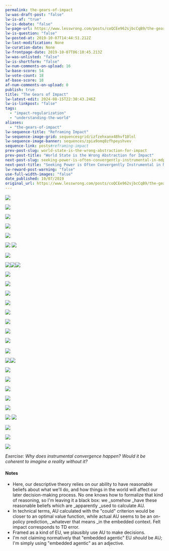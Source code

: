 ```yaml
---
permalink: the-gears-of-impact
lw-was-draft-post: "false"
lw-is-af: "true"
lw-is-debate: "false"
lw-page-url: https://www.lesswrong.com/posts/coQCEe962sjbcCqB9/the-gears-of-impact
lw-is-question: "false"
lw-posted-at: 2019-10-07T14:44:51.212Z
lw-last-modification: None
lw-curation-date: None
lw-frontpage-date: 2019-10-07T06:10:45.213Z
lw-was-unlisted: "false"
lw-is-shortform: "false"
lw-num-comments-on-upload: 16
lw-base-score: 54
lw-vote-count: 18
af-base-score: 18
af-num-comments-on-upload: 0
publish: true
title: "The Gears of Impact"
lw-latest-edit: 2024-08-15T22:30:43.246Z
lw-is-linkpost: "false"
tags: 
  - "impact-regularization"
  - "understanding-the-world"
aliases: 
  - "the-gears-of-impact"
lw-sequence-title: "Reframing Impact"
lw-sequence-image-grid: sequencesgrid/izfzehxanx48hvf10lnl
lw-sequence-image-banner: sequences/zpia9omq0zfhpeyshvev
sequence-link: posts#reframing-impact
prev-post-slug: world-state-is-the-wrong-abstraction-for-impact
prev-post-title: "World State is the Wrong Abstraction for Impact"
next-post-slug: seeking-power-is-often-convergently-instrumental-in-mdps
next-post-title: "Seeking Power is Often Convergently Instrumental in MDPs"
lw-reward-post-warning: "false"
use-full-width-images: "false"
date_published: 10/07/2019
original_url: https://www.lesswrong.com/posts/coQCEe962sjbcCqB9/the-gears-of-impact
---
```

![](https://i.imgur.com/hKhkvwg.png)

![](https://i.imgur.com/IXogCtA.png)

![](https://i.imgur.com/2r2DVFx.png)

![](https://i.imgur.com/holekcV.png)

![](https://i.imgur.com/SzFSiEc.png)

![](https://i.imgur.com/wCRzqox.png) ![](https://i.imgur.com/BAWF2q1.png)

![](https://i.imgur.com/UCGx4QR.png )

![](https://i.imgur.com/5YOlvLh.png)![](https://i.imgur.com/yA8wkQP.png)![](https://i.imgur.com/QXG2pVK.png)

![](https://i.imgur.com/27F0KkU.png)

![](https://i.imgur.com/B7rMciV.png)

![](https://i.imgur.com/HIfRI7r.png)

![](https://i.imgur.com/ye9suf7.png)

![](https://i.imgur.com/sMgB7yR.png)

![](https://i.imgur.com/lQ1jYfB.png )

![](https://i.imgur.com/b6pDiKi.png)

[​](​![]\(https://i.imgur.com/iRLXEeH.png)![](https://i.imgur.com/iRLXEeH.png)

![](https://i.imgur.com/uRr6YqY.png )

![](https://i.imgur.com/67uR5SE.png)![](https://i.imgur.com/PFqi66W.png)

![](https://i.imgur.com/GBVahyL.png)

![](https://i.imgur.com/SATKmJJ.png)

![](https://i.imgur.com/v338kDc.png)

![](https://i.imgur.com/oqEeta9.png)

![](https://i.imgur.com/epI7152.png)

![](https://i.imgur.com/dvVEmBs.png) [​](​![]\(https://i.imgur.com/HShpS3u.png)![](https://i.imgur.com/HShpS3u.png)

![](https://i.imgur.com/WjTqF2y.png)

![](https://i.imgur.com/dLUrki7.png)

![](https://i.imgur.com/lDbQW2b.jpg )



_Exercise: Why does instrumental convergence happen? Would it be coherent to imagine a reality without it?_

#### Notes

- Here, our descriptive theory relies on our ability to have reasonable beliefs about what we'll do, and how things in the world will affect our later decision-making process. No one knows how to formalize that kind of reasoning, so I'm leaving it a black box: we _somehow _have these reasonable beliefs which are _apparently _used to calculate AU.
- In technical terms, AU calculated with the "could" criterion would be closer to an optimal value function, while actual AU seems to be an on-policy prediction, _whatever that means _in the embedded context. Felt impact corresponds to TD error.
- Framed as a kind of EU, we plausibly use AU to make decisions.
- I'm not claiming normatively that "embedded agentic" EU _should_ be AU; I'm simply using "embedded agentic" as an adjective.